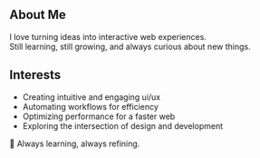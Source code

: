 
## About Me  
I love turning ideas into interactive web experiences.  
Still learning, still growing, and always curious about new things.

## Interests  
- Creating intuitive and engaging ui/ux
- Automating workflows for efficiency  
- Optimizing performance for a faster web  
- Exploring the intersection of design and development  

🚀 Always learning, always refining.  
